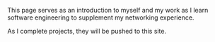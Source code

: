 This page serves as an introduction to myself and my work as I learn software engineering to supplement my networking experience.

As I complete projects, they will be pushed to this site.
